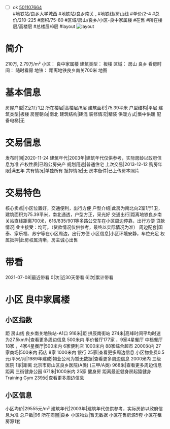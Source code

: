 - [ ] ok [501107664](https://bj.5i5j.com/ershoufang/501107664.html)  
 #地铁站/良乡大学城西 #地铁站/良乡南关 ,  #地铁线/房山线
#单价/2-4 #总价/210-225 #面积/75-80   #区域/房山/良乡/小区-良中家属楼 #在售 #所在楼层/高楼层 #总楼层/6层 #layout 
![layout](http://image2a.5i5j.com/bdir/layout/437698.jpg_P5.jpg) 
# 简介 
 210万,  2.79万/m² 
小区： 良中家属楼
建筑类型： 板楼
区域： 房山 良乡
看房时间： 随时看房
地铁： 距离地铁良乡南关700米 地图
# 基本信息 
 房屋户型|2室1厅1卫
所在楼层|高楼层/6层
建筑面积|75.39平米
户型结构|平层
建筑类型|板楼
房屋朝向|南北
建筑结构|砖混
装修情况|精装
供暖方式|集中供暖
配备电梯|无
# 交易信息 
 发布时间|2020-11-24
建筑年代|2003年|建筑年代仅供参考，实际房龄以政府信息为准
产权性质|已购公房央产
规划用途|普通住宅
上次交易|2013-12-12
购房年限|满五年
共有情况|单独所有
抵押情况|无
房本备件|已上传房本照片
# 交易特色 
 核心卖点|小区位置好，交通便利，出行方便
户型介绍|此房为南北向2室1厅1卫，建筑面积为75.39平米，南北通透，户型方正，采光好
交通出行|距离地铁良乡南关站直线距离700米，616/835/901等多路公交车在小区周边停靠，出行方便
贷款情况|业主接受：均可。（贷款情况仅供参考，最终以实际情况为准）
周边配套|国泰、家乐福、苏宁等在小区周边，出行方便
小区信息|小区环境安静，车位充足
权属抵押|此房权属清晰，房主诚心出售
# 带看 
 2021-07-08|最近带看	 0|次|近30天带看	 6|次|累计带看
# 小区 良中家属楼
## 小区指数 
 距 房山线 良乡南关地铁站-A1口 916米|距 拱辰南街站 274米|高峰时间平均时速为27.5km/h|查看更多周边信息
500米内 平价餐厅177家 ，9家4星餐厅
中档餐厅18家 ，4家4星餐厅|500米内 6家便利店
1000米内 88家综合超市
2000米内 27家商场|500米内 药店 8家
1000米内 银行 25家|查看更多周边信息
小区物业费0.5元/平米/月|1989年建成|物业公司为暂无数据|查看更多周边信息
2000米内 三级医院 1家|距离 北京市房山区良乡医院(A类) (三甲/A类) 968米|查看更多周边信息
距离 三街健身公园 671米|1000米内 25家 健身房
距离最近健身房起猿健身Training Gym 239米|查看更多周边信息
## 小区信息 
 小区均价|29555元/m²
建筑年代|2003年|建筑年代仅供参考，实际房龄以政府信息为准
总户数|96
所在商圈|良乡
小区物业|暂无数据
小区在售房源5套
小区在租房源1套
